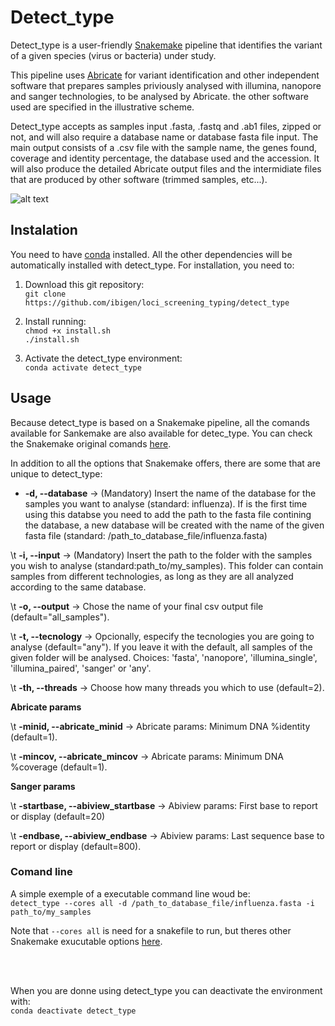 # Detect_type


Detect_type is a user-friendly [Snakemake](https://snakemake.readthedocs.io/en/stable/index.html) pipeline that identifies the variant of a given species (virus or bacteria) under study.

This pipeline uses [Abricate](https://github.com/tseemann/abricate) for variant identification and other independent software that prepares samples priviously analysed with illumina, nanopore and sanger technologies, to be analysed by Abricate.
the other software used are specified in the illustrative scheme.

Detect_type accepts as samples input .fasta, .fastq and .ab1 files, zipped or not, and will also require a database name or database fasta file input. 
The main output consists of a .csv file with the sample name, the genes found, coverage and identity percentage, the database used and the accession.
It will also produce the detailed Abricate output files and the intermidiate files that are produced by other software (trimmed samples, etc...).


![alt text](https://github.com/ibigen/loci_screening_typing/blob/main/detect_type/images/Illustrative%20scheme.png.png)


## Instalation
You need to have  [conda](https://docs.conda.io/projects/conda/en/latest/user-guide/install/index.html) installed.
All the other dependencies will be automatically installed with detect_type.
For installation, you need to:

1. Download this git repository:<br>
`git clone https://github.com/ibigen/loci_screening_typing/detect_type`

2. Install running:<br>
`chmod +x install.sh`<br>
`./install.sh`

3. Activate the detect_type environment:<br>
`conda activate detect_type`

## Usage
Because detect_type is based on a Snakemake pipeline, all the comands available for Sankemake are also 
available for detec_type. You can check the Snakemake original comands [here](https://snakemake.readthedocs.io/en/v5.1.4/executable.html).

In addition to all the options that Snakemake offers, there are some that are unique to detect_type:

   - **-d, --database** &rarr;  (Mandatory) Insert the name of the database for the samples you want to analyse (standard: influenza). If is the first time using this databse you need to add the path to the fasta file contining the database, a new database will be created with the name of the given fasta file (standard: /path_to_database_file/influenza.fasta)


\t **-i, --input**  &rarr; (Mandatory) Insert the path to the folder with the samples you wish to analyse (standard:path_to/my_samples). This folder can contain samples from different technologies, as long as they are all analyzed according to the same database.


\t **-o, --output**  &rarr; Chose the name of your final csv output file (default="all_samples").


\t **-t, --tecnology**  &rarr;  Opcionally, especify the tecnologies you are going to analyse (default="any"). If you leave it with the default, all samples of the given folder will be analysed. Choices: 'fasta', 'nanopore', 'illumina_single', 'illumina_paired', 'sanger' or 'any'.


\t **-th, --threads** &rarr; Choose how many threads you which to use (default=2).

**Abricate params**

\t **-minid, --abricate_minid** &rarr; Abricate params: Minimum DNA %identity (default=1).


\t **-mincov, --abricate_mincov** &rarr; Abricate params: Minimum DNA %coverage (default=1).

**Sanger params**

\t **-startbase, --abiview_startbase** &rarr; Abiview params: First base to report or display (default=20)


\t **-endbase, --abiview_endbase** &rarr; Abiview params: Last sequence base to report or display (default=800).


### Comand line

A simple exemple of a executable command line woud be:<br>
`detect_type --cores all -d /path_to_database_file/influenza.fasta -i path_to/my_samples`

Note that `--cores all` is need for a snakefile to run, but theres other Snakemake exucutable options  [here](https://snakemake.readthedocs.io/en/v5.1.4/executable.html).

<br>
<br>


When you are donne using detect_type you can deactivate the environment with:<br>
`conda deactivate detect_type`
